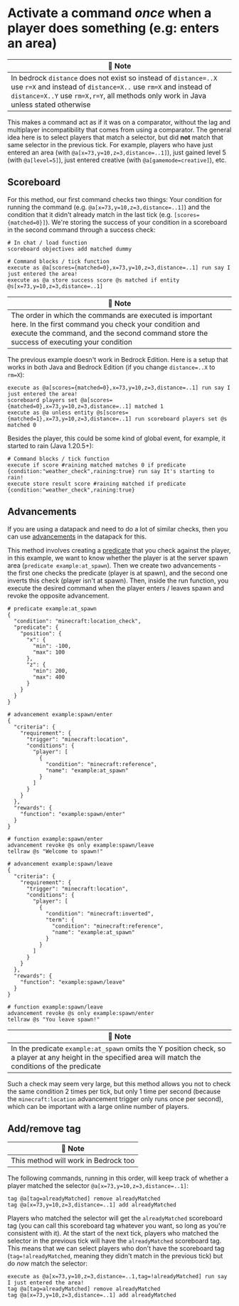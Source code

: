 # Activate a command *once* when a player does something (e.g: enters an area)

| 📝 Note |
|--------------|
|In bedrock `distance` does not exist so instead of `distance=..X` use `r=X` and instead of `distance=X..` use `rm=X` and instead of `distance=X..Y` use `rm=X,r=Y`, all methods only work in Java unless stated otherwise|

This makes a command act as if it was on a comparator, without the lag and multiplayer incompatibility that comes from using a comparator. The general idea here is to select players that match a selector, but did **not** match that same selector in the previous tick. For example, players who have just entered an area (with `@a[x=73,y=10,z=3,distance=..1]`), just gained level 5 (with `@a[level=5]`), just entered creative (with `@a[gamemode=creative]`), etc.  

## Scoreboard

For this method, our first command checks two things: Your condition for running the command (e.g. `@a[x=73,y=10,z=3,distance=..1]`) and the condition that it didn't already match in the last tick (e.g. `[scores={matched=0}]`). We're storing the success of your condition in a scoreboard in the second command through a success check:

    # In chat / load function
    scoreboard objectives add matched dummy
    
    # Command blocks / tick function
    execute as @a[scores={matched=0},x=73,y=10,z=3,distance=..1] run say I just entered the area!
    execute as @a store success score @s matched if entity @s[x=73,y=10,z=3,distance=..1]

| 📝 Note |
|--------------|
|The order in which the commands are executed is important here. In the first command you check your condition and execute the command, and the second command store the success of executing your condition|

The previous example doesn't work in Bedrock Edition. Here is a setup that works in both Java and Bedrock Edition (if you change `distance=..X` to `rm=X`):


    execute as @a[scores={matched=0},x=73,y=10,z=3,distance=..1] run say I just entered the area!
    scoreboard players set @a[scores={matched=0},x=73,y=10,z=3,distance=..1] matched 1
    execute as @a unless entity @s[scores={matched=1},x=73,y=10,z=3,distance=..1] run scoreboard players set @s matched 0
    
Besides the player, this could be some kind of global event, for example, it started to rain (Java 1.20.5+):

    # Command blocks / tick function
    execute if score #raining matched matches 0 if predicate {condition:"weather_check",raining:true} run say It's starting to rain!
    execute store result score #raining matched if predicate {condition:"weather_check",raining:true}

## Advancements

If you are using a datapack and need to do a lot of similar checks, then you can use [advancements](https://minecraft.wiki/w/Advancement/JSON_format) in the datapack for this.

This method involves creating a [predicate](https://minecraft.wiki/w/Predicate) that you check against the player, in this example, we want to know whether the player is at the server spawn area (`predicate example:at_spawn`). Then we create two advancements - the first one checks the predicate (player is at spawn), and the second one inverts this check (player isn't at spawn). Then, inside the run function, you execute the desired command when the player enters / leaves spawn and revoke the opposite advancement.

    # predicate example:at_spawn
    {
      "condition": "minecraft:location_check",
      "predicate": {
        "position": {
          "x": {
            "min": -100,
            "max": 100
          },
          "z": {
            "min": 200,
            "max": 400
          }
        }
      }
    }
    
    # advancement example:spawn/enter
    {
      "criteria": {
        "requirement": {
          "trigger": "minecraft:location",
          "conditions": {
            "player": [
              {
                "condition": "minecraft:reference",
                "name": "example:at_spawn"
              }
            ]
          }
        }
      },
      "rewards": {
        "function": "example:spawn/enter"
      }
    }
    
    # function example:spawn/enter
    advancement revoke @s only example:spawn/leave
    tellraw @s "Welcome to spawn!"
    
    # advancement example:spawn/leave
    {
      "criteria": {
        "requirement": {
          "trigger": "minecraft:location",
          "conditions": {
            "player": [
              {
                "condition": "minecraft:inverted",
                "term": {
                  "condition": "minecraft:reference",
                  "name": "example:at_spawn"
                }
              }
            ]
          }
        }
      },
      "rewards": {
        "function": "example:spawn/leave"
      }
    }
    
    # function example:spawn/leave
    advancement revoke @s only example:spawn/enter
    tellraw @s "You leave spawn!"

| 📝 Note |
|--------------|
|In the predicate `example:at_spawn` omits the Y position check, so a player at any height in the specified area will match the conditions of the predicate|

Such a check may seem very large, but this method allows you not to check the same condition 2 times per tick, but only 1 time per second (because the `minecraft:location` advancement trigger only runs once per second), which can be important with a large online number of players.

## Add/remove tag

| 📝 Note |
|--------------|
|This method will work in Bedrock too|

The following commands, running in this order, will keep track of whether a player matched the selector `@a[x=73,y=10,z=3,distance=..1]`:

    tag @a[tag=alreadyMatched] remove alreadyMatched
    tag @a[x=73,y=10,z=3,distance=..1] add alreadyMatched

Players who matched the selector will get the `alreadyMatched` scoreboard tag (you can call this scoreboard tag whatever you want, so long as you're consistent with it). At the start of the next tick, players who matched the selector in the previous tick will have the `alreadyMatched` scoreboard tag. This means that we can select players who don't have the scoreboard tag (`tag=!alreadyMatched`, meaning they didn't match in the previous tick) but do *now* match the selector:

    execute as @a[x=73,y=10,z=3,distance=..1,tag=!alreadyMatched] run say I just entered the area!
    tag @a[tag=alreadyMatched] remove alreadyMatched
    tag @a[x=73,y=10,z=3,distance=..1] add alreadyMatched
